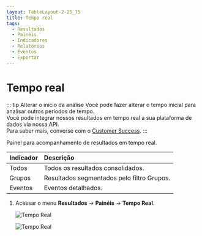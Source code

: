 ```yaml
---
layout: TableLayout-2-25_75
title: Tempo real
tags:
  - Resultados
  - Painéis
  - Indicadores
  - Relatórios
  - Eventos
  - Exportar
---
```

# Tempo real

::: tip Alterar o início da análise
Você pode fazer alterar o tempo inicial para analisar outros períodos de tempo.<br>
Você pode integrar nossos resultados em tempo real a sua plataforma de dados via nossa API.<br>
Para saber mais, converse com o [Customer Success](mailto:cs@phishx.io).
:::

Painel para acompanhamento de resultados em tempo real.

| Indicador | Descrição |
| :--- | :--- |
| Todos | Todos os resultados consolidados. |
| Grupos | Resultados segmentados pelo filtro Grupos. |
| Eventos | Eventos detalhados. |

1. Acessar o menu **Resultados** -> **Painéis** -> **Tempo Real**.

   ![Tempo Real](https://cdn.phishx.io/phishx-docs/images/phishx_results_dashboards_realtime_01.webp)

   ![Tempo Real](https://cdn.phishx.io/phishx-docs/images/phishx_results_dashboards_realtime_02.webp)
